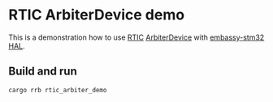# RTIC ArbiterDevice demo

This is a demonstration how to use [RTIC](rtic.rs)
[ArbiterDevice](https://github.com/rtic-rs/rtic/blob/22ac33a826dedacde5d3d5c0964ff072555a9b32/rtic-sync/src/arbiter.rs#L205)
with
[embassy-stm32 HAL](https://github.com/embassy-rs/embassy/tree/main/embassy-stm32).

## Build and run

```bash
cargo rrb rtic_arbiter_demo
```
